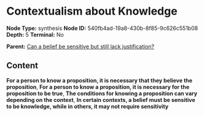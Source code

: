 # Contextualism about Knowledge

**Node Type:** synthesis
**Node ID:** 540fb4ad-19a8-430b-8f85-9c626c551b08
**Depth:** 5
**Terminal:** No

**Parent:** [Can a belief be sensitive but still lack justification?](can-a-belief-be-sensitive-but-still-lack-justification-antithesis-cf9b8923-1ec7-48a8-9cfd-7b17550ecc3e.md)

## Content

**For a person to know a proposition, it is necessary that they believe the proposition**, **For a person to know a proposition, it is necessary for the proposition to be true**, **The conditions for knowing a proposition can vary depending on the context**, **In certain contexts, a belief must be sensitive to be knowledge, while in others, it may not require sensitivity**
